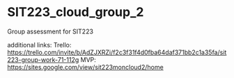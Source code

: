 # SIT223_cloud_group_2
Group assessment for SIT223

additional links:
Trello: https://trello.com/invite/b/AdZJXRZi/f2c3f31f4d0fba64daf371bb2c1a35fa/sit223-group-work-71-112g 
MVP: https://sites.google.com/view/sit223moncloud2/home
